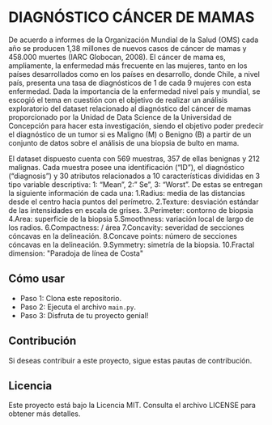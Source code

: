 # DIAGNÓSTICO CÁNCER DE MAMAS

De acuerdo a informes de la Organización Mundial de la Salud (OMS) cada año se producen 1,38 millones de nuevos casos de cáncer de mamas y 458.000 muertes (IARC Globocan, 2008). El cáncer de mama es, ampliamente, la enfermedad más frecuente en las mujeres, tanto en los países desarrollados como en los países en desarrollo, donde Chile, a nivel país, presenta una tasa de diagnósticos de 1 de cada 9 mujeres con esta enfermedad. 
Dada la importancia de la enfermedad nivel país y mundial, se escogió el tema en cuestión con el objetivo de realizar un análisis exploratorio del dataset relacionado al diagnóstico del cáncer de mamas proporcionado por la Unidad de Data Science de la Universidad de Concepción para hacer esta investigación, siendo el objetivo poder predecir el diagnóstico de un tumor si es Maligno (M) o Benigno (B) a partir de un conjunto de datos sobre el análisis de una biopsia de bulto en mama. 

El dataset dispuesto cuenta con 569 muestras, 357 de ellas benignas y 212 malignas. 
Cada muestra posee una identificación (“ID”), el diagnóstico (“diagnosis”) y 30 atributos relacionados a 10 características divididas en 3 tipo variable descriptiva:
1: “Mean”, 2:” Se”, 3: “Worst”. De estas se entregan la siguiente información de cada una:
1.Radius: media de las distancias desde el centro hacia puntos del perímetro.
2.Texture: desviación estándar de las intensidades en escala de grises.
3.Perimeter: contorno de biopsia
4.Area: superficie de la biopsia
5.Smoothness: variación local de largo de los radios.
6.Compactness:  / área 
7.Concavity: severidad de secciones cóncavas en la delineación.
8.Concave points: número de secciones cóncavas en la delineación.
9.Symmetry: simetría de la biopsia. 
10.Fractal dimension: "Paradoja de línea de Costa" 

## Cómo usar

- Paso 1: Clona este repositorio.
- Paso 2: Ejecuta el archivo `main.py`.
- Paso 3: Disfruta de tu proyecto genial!

## Contribución

Si deseas contribuir a este proyecto, sigue estas pautas de contribución.

## Licencia

Este proyecto está bajo la Licencia MIT. Consulta el archivo LICENSE para obtener más detalles.
